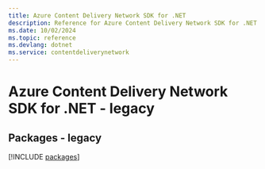 ```yaml
---
title: Azure Content Delivery Network SDK for .NET
description: Reference for Azure Content Delivery Network SDK for .NET
ms.date: 10/02/2024
ms.topic: reference
ms.devlang: dotnet
ms.service: contentdeliverynetwork
---
```

# Azure Content Delivery Network SDK for .NET - legacy
## Packages - legacy
[!INCLUDE [packages](content-delivery-network-index.md)]